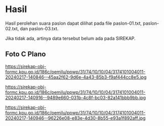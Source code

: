 # Hasil

Hasil perolehan suara paslon dapat dilihat pada file paslon-01.txt, paslon-02.txt, dan paslon-03.txt.

Jika tidak ada, artinya data tersebut belum ada pada SIREKAP.

## Foto C Plano

https://sirekap-obj-formc.kpu.go.id/186c/pemilu/ppwp/31/74/10/10/04/3174101004011-20240217-140846--45aa2f62-9d6e-4a43-85b3-f9af444cc8e5.jpg

https://sirekap-obj-formc.kpu.go.id/186c/pemilu/ppwp/31/74/10/10/04/3174101004011-20240217-140916--9489e660-031b-4c8f-bc03-82a141bbb9bb.jpg

https://sirekap-obj-formc.kpu.go.id/186c/pemilu/ppwp/31/74/10/10/04/3174101004011-20240217-140946--96226e08-e83e-4d30-8b55-e93a1f892aff.jpg
